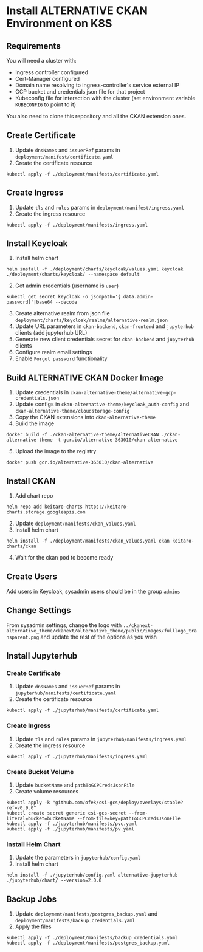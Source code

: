 # Install ALTERNATIVE CKAN Environment on K8S

## Requirements

You will need a cluster with:
- Ingress controller configured
- Cert-Manager configured
- Domain name resolving to ingress-controller's service external IP
- GCP bucket and credentials json file for that project
- Kubeconfig file for interaction with the cluster (set environment variable `KUBECONFIG` to point to it)

You also need to clone this repository and all the CKAN extension ones.

## Create Certificate

1. Update `dnsNames` and `issuerRef` params in `deployment/manifest/certificate.yaml`
2. Create the certificate resource
```
kubectl apply -f ./deployment/manifests/certificate.yaml
```

## Create Ingress

1. Update `tls` and `rules` params in `deployment/manifest/ingress.yaml`
2. Create the ingress resource
```
kubectl apply -f ./deployment/manifests/ingress.yaml
```

## Install Keycloak

1. Install helm chart
```
helm install -f ./deployment/charts/keycloak/values.yaml keycloak ./deployment/charts/keycloak/ --namespace default
```
2. Get admin credentials (username is `user`)
```
kubectl get secret keycloak -o jsonpath='{.data.admin-password}'|base64 --decode
```
3. Create alternative realm from json file `deployment/charts/keycloak/realms/alternative-realm.json`
4. Update URL parameters in `ckan-backend`, `ckan-frontend` and `jupyterhub` clients (add jupyterhub URL)
5. Generate new client credentials secret for `ckan-backend` and `jupyterhub` clients
6. Configure realm email settings
7. Enable `Forgot password` functionality

## Build ALTERNATIVE CKAN Docker Image

1. Update credentials in `ckan-alternative-theme/alternative-gcp-credentials.json`
2. Update configs in `ckan-alternative-theme/keycloak_auth-config` and `ckan-alternative-theme/cloudstorage-config`
3. Copy the CKAN extensions into `ckan-alternative-theme`
4. Build the image
```
docker build -f ./ckan-alternative-theme/AlternativeCKAN ./ckan-alternative-theme -t gcr.io/alternative-363010/ckan-alternative
```
5. Upload the image to the registry
```
docker push gcr.io/alternative-363010/ckan-alternative
```

## Install CKAN

1. Add chart repo
```
helm repo add keitaro-charts https://keitaro-charts.storage.googleapis.com
```
2. Update `deployment/manifests/ckan_values.yaml`
3. Install helm chart
```
helm install -f ./deployment/manifests/ckan_values.yaml ckan keitaro-charts/ckan
```
4. Wait for the ckan pod to become ready

## Create Users

Add users in Keycloak, sysadmin users should be in the group `admins`

## Change Settings

From sysadmin settings, change the logo with `../ckanext-alternative_theme/ckanext/alternative_theme/public/images/fulllogo_transparent.png` and update the rest of the options as you wish

## Install Jupyterhub

### Create Certificate

1. Update `dnsNames` and `issuerRef` params in `jupyterhub/manifests/certificate.yaml`
2. Create the certificate resource
```
kubectl apply -f ./jupyterhub/manifests/certificate.yaml
```

### Create Ingress

1. Update `tls` and `rules` params in `jupyterhub/manifests/ingress.yaml`
2. Create the ingress resource
```
kubectl apply -f ./jupyterhub/manifests/ingress.yaml
```

### Create Bucket Volume

1. Update `bucketName` and `pathToGCPCredsJsonFile`
2. Create volume resources
```
kubectl apply -k "github.com/ofek/csi-gcs/deploy/overlays/stable?ref=v0.9.0"
kubectl create secret generic csi-gcs-secret --from-literal=bucket=bucketName --from-file=key=pathToGCPCredsJsonFile
kubectl apply -f ./jupyterhub/manifests/pvc.yaml
kubectl apply -f ./jupyterhub/manifests/pv.yaml
```

### Install Helm Chart

1. Update the parameters in `jupyterhub/config.yaml`
2. Install helm chart
```
helm install -f ./jupyterhub/config.yaml alternative-jupyterhub ./jupyterhub/chart/ --version=2.0.0
```

## Backup Jobs

1. Update `deployment/manifests/postgres_backup.yaml` and `deployment/manifests/backup_credentials.yaml`
2. Apply the files
```
kubectl apply -f ./deployment/manifests/backup_credentials.yaml
kubectl apply -f ./deployment/manifests/postgres_backup.yaml
```